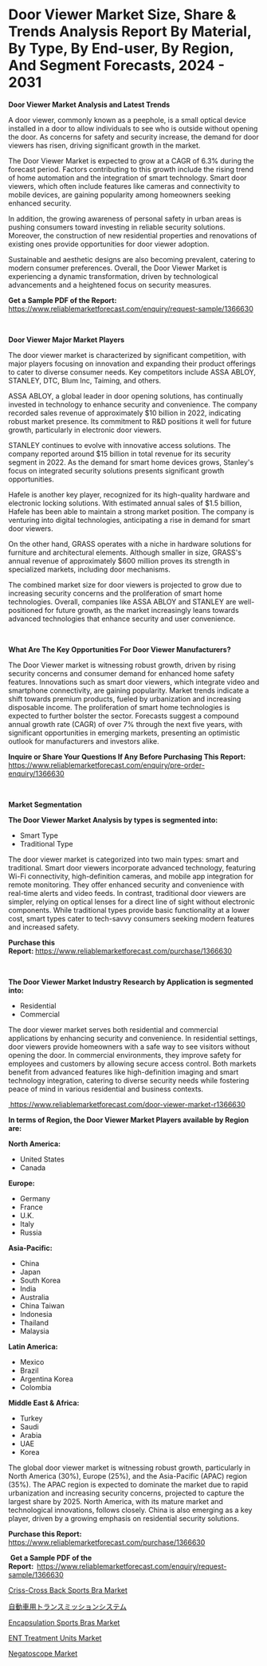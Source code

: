 <p><h1>Door Viewer Market Size, Share & Trends Analysis Report By Material, By Type, By End-user, By Region, And Segment Forecasts, 2024 - 2031</h1></p><p><strong>Door Viewer Market Analysis and Latest Trends</strong></p>
<p><p>A door viewer, commonly known as a peephole, is a small optical device installed in a door to allow individuals to see who is outside without opening the door. As concerns for safety and security increase, the demand for door viewers has risen, driving significant growth in the market.</p><p>The Door Viewer Market is expected to grow at a CAGR of 6.3% during the forecast period. Factors contributing to this growth include the rising trend of home automation and the integration of smart technology. Smart door viewers, which often include features like cameras and connectivity to mobile devices, are gaining popularity among homeowners seeking enhanced security. </p><p>In addition, the growing awareness of personal safety in urban areas is pushing consumers toward investing in reliable security solutions. Moreover, the construction of new residential properties and renovations of existing ones provide opportunities for door viewer adoption. </p><p>Sustainable and aesthetic designs are also becoming prevalent, catering to modern consumer preferences. Overall, the Door Viewer Market is experiencing a dynamic transformation, driven by technological advancements and a heightened focus on security measures.</p></p>
<p><strong>Get a Sample PDF of the Report:&nbsp;</strong> <a href="https://www.reliablemarketforecast.com/enquiry/request-sample/1366630?utm_campaign=1102&utm_medium=2&utm_source=Github&utm_content=ia&utm_term=06122024&utm_id=door-viewer">https://www.reliablemarketforecast.com/enquiry/request-sample/1366630</a></p>
<p>&nbsp;</p>
<p><strong>Door Viewer Major Market Players</strong></p>
<p><p>The door viewer market is characterized by significant competition, with major players focusing on innovation and expanding their product offerings to cater to diverse consumer needs. Key competitors include ASSA ABLOY, STANLEY, DTC, Blum Inc, Taiming, and others.</p><p>ASSA ABLOY, a global leader in door opening solutions, has continually invested in technology to enhance security and convenience. The company recorded sales revenue of approximately $10 billion in 2022, indicating robust market presence. Its commitment to R&D positions it well for future growth, particularly in electronic door viewers.</p><p>STANLEY continues to evolve with innovative access solutions. The company reported around $15 billion in total revenue for its security segment in 2022. As the demand for smart home devices grows, Stanley's focus on integrated security solutions presents significant growth opportunities.</p><p>Hafele is another key player, recognized for its high-quality hardware and electronic locking solutions. With estimated annual sales of $1.5 billion, Hafele has been able to maintain a strong market position. The company is venturing into digital technologies, anticipating a rise in demand for smart door viewers.</p><p>On the other hand, GRASS operates with a niche in hardware solutions for furniture and architectural elements. Although smaller in size, GRASS's annual revenue of approximately $600 million proves its strength in specialized markets, including door mechanisms.</p><p>The combined market size for door viewers is projected to grow due to increasing security concerns and the proliferation of smart home technologies. Overall, companies like ASSA ABLOY and STANLEY are well-positioned for future growth, as the market increasingly leans towards advanced technologies that enhance security and user convenience.</p></p>
<p>&nbsp;</p>
<p><strong>What Are The Key Opportunities For Door Viewer Manufacturers?</strong></p>
<p><p>The Door Viewer market is witnessing robust growth, driven by rising security concerns and consumer demand for enhanced home safety features. Innovations such as smart door viewers, which integrate video and smartphone connectivity, are gaining popularity. Market trends indicate a shift towards premium products, fueled by urbanization and increasing disposable income. The proliferation of smart home technologies is expected to further bolster the sector. Forecasts suggest a compound annual growth rate (CAGR) of over 7% through the next five years, with significant opportunities in emerging markets, presenting an optimistic outlook for manufacturers and investors alike.</p></p>
<p><strong>Inquire or Share Your Questions If Any Before Purchasing This Report:</strong> <a href="https://www.reliablemarketforecast.com/enquiry/pre-order-enquiry/1366630?utm_campaign=1102&utm_medium=2&utm_source=Github&utm_content=ia&utm_term=06122024&utm_id=door-viewer">https://www.reliablemarketforecast.com/enquiry/pre-order-enquiry/1366630</a></p>
<p>&nbsp;</p>
<p><strong>Market Segmentation</strong></p>
<p><strong>The Door Viewer Market Analysis by types is segmented into:</strong></p>
<p><ul><li>Smart Type</li><li>Traditional Type</li></ul></p>
<p><p>The door viewer market is categorized into two main types: smart and traditional. Smart door viewers incorporate advanced technology, featuring Wi-Fi connectivity, high-definition cameras, and mobile app integration for remote monitoring. They offer enhanced security and convenience with real-time alerts and video feeds. In contrast, traditional door viewers are simpler, relying on optical lenses for a direct line of sight without electronic components. While traditional types provide basic functionality at a lower cost, smart types cater to tech-savvy consumers seeking modern features and increased safety.</p></p>
<p><strong>Purchase this Report:&nbsp;</strong><a href="https://www.reliablemarketforecast.com/purchase/1366630?utm_campaign=1102&utm_medium=2&utm_source=Github&utm_content=ia&utm_term=06122024&utm_id=door-viewer">https://www.reliablemarketforecast.com/purchase/1366630</a></p>
<p>&nbsp;</p>
<p><strong>The Door Viewer Market Industry Research by Application is segmented into:</strong></p>
<p><ul><li>Residential</li><li>Commercial</li></ul></p>
<p><p>The door viewer market serves both residential and commercial applications by enhancing security and convenience. In residential settings, door viewers provide homeowners with a safe way to see visitors without opening the door. In commercial environments, they improve safety for employees and customers by allowing secure access control. Both markets benefit from advanced features like high-definition imaging and smart technology integration, catering to diverse security needs while fostering peace of mind in various residential and business contexts.</p></p>
<p><a href="https://www.reliablemarketforecast.com/door-viewer-market-r1366630?utm_campaign=1102&utm_medium=2&utm_source=Github&utm_content=ia&utm_term=06122024&utm_id=door-viewer">&nbsp;https://www.reliablemarketforecast.com/door-viewer-market-r1366630</a></p>
<p><strong>In terms of Region, the Door Viewer Market Players available by Region are:</strong></p>
<p>
    <p> <strong> North America: </strong>
        <ul>
            <li>United States</li>
            <li>Canada</li>
        </ul>
        </p> 
    <p> <strong> Europe: </strong>
        <ul>
            <li>Germany</li>
            <li>France</li>
            <li>U.K.</li>
            <li>Italy</li>
            <li>Russia</li>
        </ul>
        </p> 
    <p> <strong> Asia-Pacific: </strong>
        <ul>
            <li>China</li>
            <li>Japan</li>
            <li>South Korea</li>
            <li>India</li>
            <li>Australia</li>
            <li>China Taiwan</li>
            <li>Indonesia</li>
            <li>Thailand</li>
            <li>Malaysia</li>
        </ul>
        </p> 
    <p> <strong> Latin America: </strong>
        <ul>
            <li>Mexico</li>
            <li>Brazil</li>
            <li>Argentina Korea</li>
            <li>Colombia</li>
        </ul>
        </p> 
    <p> <strong> Middle East & Africa: </strong>
        <ul>
            <li>Turkey</li>
            <li>Saudi</li>
            <li>Arabia</li>
            <li>UAE</li>
            <li>Korea</li>
        </ul>
    </p>
    </p>
<p><p>The global door viewer market is witnessing robust growth, particularly in North America (30%), Europe (25%), and the Asia-Pacific (APAC) region (35%). The APAC region is expected to dominate the market due to rapid urbanization and increasing security concerns, projected to capture the largest share by 2025. North America, with its mature market and technological innovations, follows closely. China is also emerging as a key player, driven by a growing emphasis on residential security solutions.</p></p>
<p><strong>Purchase this Report: </strong><a href="https://www.reliablemarketforecast.com/purchase/1366630?utm_campaign=1102&utm_medium=2&utm_source=Github&utm_content=ia&utm_term=06122024&utm_id=door-viewer">https://www.reliablemarketforecast.com/purchase/1366630</a></p>
<p>&nbsp;<strong>Get a Sample PDF of the Report:&nbsp;&nbsp;</strong><a href="https://www.reliablemarketforecast.com/enquiry/request-sample/1366630?utm_campaign=1102&utm_medium=2&utm_source=Github&utm_content=ia&utm_term=06122024&utm_id=door-viewer">https://www.reliablemarketforecast.com/enquiry/request-sample/1366630</a></p>
<p><strong></strong></p>
<p><p><a href="https://issuu.com/reportprime-2/docs/criss-cross-back-sports-bra-market-size-2030.pptx?utm_campaign=1102&utm_medium=2&utm_source=Github&utm_content=ia&utm_term=06122024&utm_id=door-viewer">Criss-Cross Back Sports Bra Market</a></p><p><a href="https://github.com/mohamedbakry57/Market-Research-Report-List-6/blob/main/907476527111.md?utm_campaign=1102&utm_medium=2&utm_source=Github&utm_content=ia&utm_term=06122024&utm_id=door-viewer">自動車用トランスミッションシステム</a></p><p><a href="https://issuu.com/reportprime-2/docs/encapsulation-sports-bras-market-size-2030.pptx?utm_campaign=1102&utm_medium=2&utm_source=Github&utm_content=ia&utm_term=06122024&utm_id=door-viewer">Encapsulation Sports Bras Market</a></p><p><a href="https://www.linkedin.com/pulse/exploring-growth-opportunities-ent-treatment-units-market-revenue-ythuc?utm_campaign=1102&utm_medium=2&utm_source=Github&utm_content=ia&utm_term=06122024&utm_id=door-viewer">ENT Treatment Units Market</a></p><p><a href="https://www.linkedin.com/pulse/rapid-growth-global-negatoscope-market-cagr-82-from-2024-2031-fb7zc?utm_campaign=1102&utm_medium=2&utm_source=Github&utm_content=ia&utm_term=06122024&utm_id=door-viewer">Negatoscope Market</a></p></p>